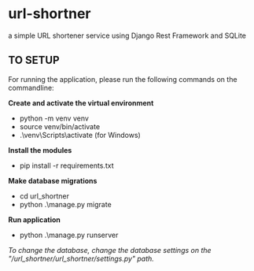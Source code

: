 # url-shortner
a simple URL shortener service using Django Rest Framework and SQLite

## TO SETUP
For running the application, please run the following commands on the commandline:

**Create and activate the virtual environment**
 - python -m venv venv
 - source venv/bin/activate
 - .\venv\Scripts\activate (for Windows)

 **Install the modules**
 - pip install -r requirements.txt

 **Make database migrations**
 - cd url_shortner
 - python .\manage.py migrate
 
 **Run application**
 - python .\manage.py runserver

*To change the database, change the database settings on the "/url_shortner/url_shortner/settings.py" path.*
